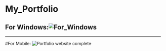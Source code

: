 # My_Portfolio
For Windows:![For_Windows](https://user-images.githubusercontent.com/99019595/162961908-df5b7f3a-c281-4cc2-b719-e7742eede709.png)
---------------------------------------------------------------------------------------------------------------------------
---------------------------------------------------------------------------------------------------------------------------

#For Mobile:
![Portfolio website complete](https://user-images.githubusercontent.com/99019595/162961984-6ed13be8-e7b6-42d3-82ca-866742a43599.png)

